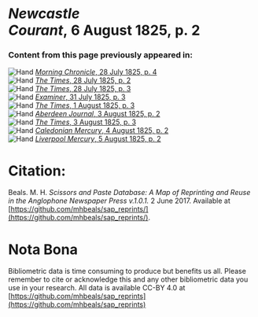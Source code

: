 # *Newcastle Courant*, 6 August 1825, p. 2  
  
### Content from this page previously appeared in:  
![Hand](http://scissorsandpaste.net/wp-content/uploads/2017/06/smallhandpointer.png) [*Morning Chronicle*, 28 July 1825, p. 4](https://mhbeals.github.io/sap_html/Morning-Chronicle/Morning-Chronicle-28-July-1825-p-4)  
![Hand](http://scissorsandpaste.net/wp-content/uploads/2017/06/smallhandpointer.png) [*The Times*, 28 July 1825, p. 2](https://mhbeals.github.io/sap_html/The-Times/The-Times-28-July-1825-p-2)  
![Hand](http://scissorsandpaste.net/wp-content/uploads/2017/06/smallhandpointer.png) [*The Times*, 28 July 1825, p. 3](https://mhbeals.github.io/sap_html/The-Times/The-Times-28-July-1825-p-3)  
![Hand](http://scissorsandpaste.net/wp-content/uploads/2017/06/smallhandpointer.png) [*Examiner*, 31 July 1825, p. 3](https://mhbeals.github.io/sap_html/Examiner/Examiner-31-July-1825-p-3)  
![Hand](http://scissorsandpaste.net/wp-content/uploads/2017/06/smallhandpointer.png) [*The Times*, 1 August 1825, p. 3](https://mhbeals.github.io/sap_html/The-Times/The-Times-1-August-1825-p-3)  
![Hand](http://scissorsandpaste.net/wp-content/uploads/2017/06/smallhandpointer.png) [*Aberdeen Journal*, 3 August 1825, p. 2](https://mhbeals.github.io/sap_html/Aberdeen-Journal/Aberdeen-Journal-3-August-1825-p-2)  
![Hand](http://scissorsandpaste.net/wp-content/uploads/2017/06/smallhandpointer.png) [*The Times*, 3 August 1825, p. 3](https://mhbeals.github.io/sap_html/The-Times/The-Times-3-August-1825-p-3)  
![Hand](http://scissorsandpaste.net/wp-content/uploads/2017/06/smallhandpointer.png) [*Caledonian Mercury*, 4 August 1825, p. 2](https://mhbeals.github.io/sap_html/Caledonian-Mercury/Caledonian-Mercury-4-August-1825-p-2)  
![Hand](http://scissorsandpaste.net/wp-content/uploads/2017/06/smallhandpointer.png) [*Liverpool Mercury*, 5 August 1825, p. 2](https://mhbeals.github.io/sap_html/Liverpool-Mercury/Liverpool-Mercury-5-August-1825-p-2)  


# Citation: 

Beals. M. H. *Scissors and Paste Database: A Map of Reprinting and Reuse in the Anglophone Newspaper Press v.1.0.1.* 2 June 2017. Available at [https://github.com/mhbeals/sap_reprints/](https://github.com/mhbeals/sap_reprints/). 

# Nota Bona

Bibliometric data is time consuming to produce but benefits us all. Please remember to cite or acknowledge this and any other bibliometric data you use in your research. All data is available CC-BY 4.0 at [https://github.com/mhbeals/sap_reprints](https://github.com/mhbeals/sap_reprints)